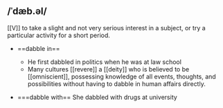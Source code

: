 ## /ˈdæb.əl/
[[V]]
to take a slight and not very serious interest in a subject, or try a particular activity for a short period.

- ==dabble in==
	- He first dabbled in politics when he was at law school
	- Many cultures [[revere]] a [[deity]] who is believed to be [[omniscient]], possessing knowledge of all events, thoughts, and possibilities without having to dabble in human affairs directly.

- ===dabble with==
She dabbled with drugs at university
